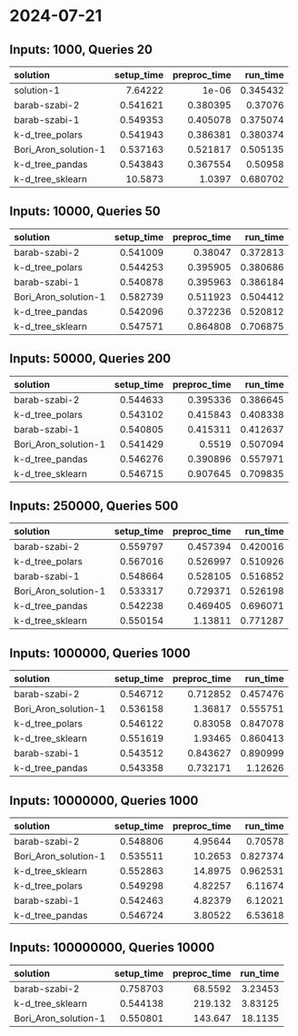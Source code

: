 # 2024-07-21

## Inputs: 1000, Queries 20

| solution             |   setup_time |   preproc_time |   run_time |
|:---------------------|-------------:|---------------:|-----------:|
| solution-1           |     7.64222  |       1e-06    |   0.345432 |
| barab-szabi-2        |     0.541621 |       0.380395 |   0.37076  |
| barab-szabi-1        |     0.549353 |       0.405078 |   0.375074 |
| k-d_tree_polars      |     0.541943 |       0.386381 |   0.380374 |
| Bori_Aron_solution-1 |     0.537163 |       0.521817 |   0.505135 |
| k-d_tree_pandas      |     0.543843 |       0.367554 |   0.50958  |
| k-d_tree_sklearn     |    10.5873   |       1.0397   |   0.680702 |

## Inputs: 10000, Queries 50

| solution             |   setup_time |   preproc_time |   run_time |
|:---------------------|-------------:|---------------:|-----------:|
| barab-szabi-2        |     0.541009 |       0.38047  |   0.372813 |
| k-d_tree_polars      |     0.544253 |       0.395905 |   0.380686 |
| barab-szabi-1        |     0.540878 |       0.395963 |   0.386184 |
| Bori_Aron_solution-1 |     0.582739 |       0.511923 |   0.504412 |
| k-d_tree_pandas      |     0.542096 |       0.372236 |   0.520812 |
| k-d_tree_sklearn     |     0.547571 |       0.864808 |   0.706875 |

## Inputs: 50000, Queries 200

| solution             |   setup_time |   preproc_time |   run_time |
|:---------------------|-------------:|---------------:|-----------:|
| barab-szabi-2        |     0.544633 |       0.395336 |   0.386645 |
| k-d_tree_polars      |     0.543102 |       0.415843 |   0.408338 |
| barab-szabi-1        |     0.540805 |       0.415311 |   0.412637 |
| Bori_Aron_solution-1 |     0.541429 |       0.5519   |   0.507094 |
| k-d_tree_pandas      |     0.546276 |       0.390896 |   0.557971 |
| k-d_tree_sklearn     |     0.546715 |       0.907645 |   0.709835 |

## Inputs: 250000, Queries 500

| solution             |   setup_time |   preproc_time |   run_time |
|:---------------------|-------------:|---------------:|-----------:|
| barab-szabi-2        |     0.559797 |       0.457394 |   0.420016 |
| k-d_tree_polars      |     0.567016 |       0.526997 |   0.510926 |
| barab-szabi-1        |     0.548664 |       0.528105 |   0.516852 |
| Bori_Aron_solution-1 |     0.533317 |       0.729371 |   0.526198 |
| k-d_tree_pandas      |     0.542238 |       0.469405 |   0.696071 |
| k-d_tree_sklearn     |     0.550154 |       1.13811  |   0.771287 |

## Inputs: 1000000, Queries 1000

| solution             |   setup_time |   preproc_time |   run_time |
|:---------------------|-------------:|---------------:|-----------:|
| barab-szabi-2        |     0.546712 |       0.712852 |   0.457476 |
| Bori_Aron_solution-1 |     0.536158 |       1.36817  |   0.555751 |
| k-d_tree_polars      |     0.546122 |       0.83058  |   0.847078 |
| k-d_tree_sklearn     |     0.551619 |       1.93465  |   0.860413 |
| barab-szabi-1        |     0.543512 |       0.843627 |   0.890999 |
| k-d_tree_pandas      |     0.543358 |       0.732171 |   1.12626  |

## Inputs: 10000000, Queries 1000

| solution             |   setup_time |   preproc_time |   run_time |
|:---------------------|-------------:|---------------:|-----------:|
| barab-szabi-2        |     0.548806 |        4.95644 |   0.70578  |
| Bori_Aron_solution-1 |     0.535511 |       10.2653  |   0.827374 |
| k-d_tree_sklearn     |     0.552863 |       14.8975  |   0.962531 |
| k-d_tree_polars      |     0.549298 |        4.82257 |   6.11674  |
| barab-szabi-1        |     0.542463 |        4.82379 |   6.12021  |
| k-d_tree_pandas      |     0.546724 |        3.80522 |   6.53618  |

## Inputs: 100000000, Queries 10000

| solution             |   setup_time |   preproc_time |   run_time |
|:---------------------|-------------:|---------------:|-----------:|
| barab-szabi-2        |     0.758703 |        68.5592 |    3.23453 |
| k-d_tree_sklearn     |     0.544138 |       219.132  |    3.83125 |
| Bori_Aron_solution-1 |     0.550801 |       143.647  |   18.1135  |